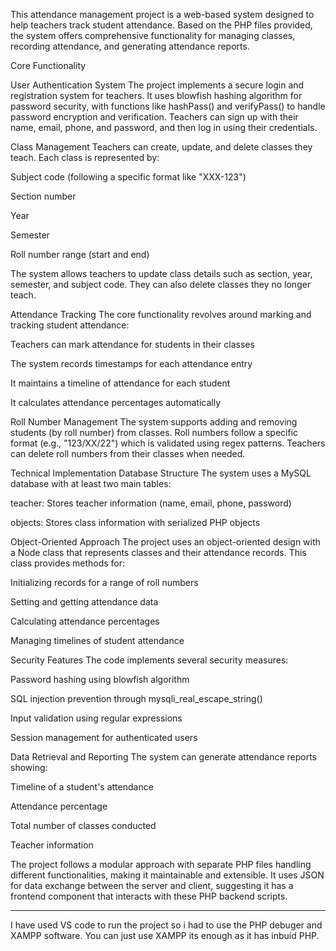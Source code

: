 This attendance management project is a web-based system designed to help teachers track student attendance. Based on the PHP files provided, the system offers comprehensive functionality for managing classes, recording attendance, and generating attendance reports.

Core Functionality

 User Authentication System
 The project implements a secure login and registration system for teachers. It uses blowfish hashing algorithm for password security, with functions like hashPass() and verifyPass() to handle password encryption and verification. Teachers can sign up with their name, 
 email, phone, and password, and then log in using their credentials.

Class Management
 Teachers can create, update, and delete classes they teach. Each class is represented by:

 Subject code (following a specific format like "XXX-123")

 Section number

 Year

 Semester

 Roll number range (start and end)

 The system allows teachers to update class details such as section, year, semester, and subject code. They can also delete classes they no longer teach.

Attendance Tracking
 The core functionality revolves around marking and tracking student attendance:

 Teachers can mark attendance for students in their classes

 The system records timestamps for each attendance entry

 It maintains a timeline of attendance for each student

 It calculates attendance percentages automatically

Roll Number Management
 The system supports adding and removing students (by roll number) from classes. Roll numbers follow a specific format (e.g., "123/XX/22") which is validated using regex patterns. Teachers can delete roll numbers from their classes when needed.

 Technical Implementation
 Database Structure
 The system uses a MySQL database with at least two main tables:

 teacher: Stores teacher information (name, email, phone, password)

 objects: Stores class information with serialized PHP objects

Object-Oriented Approach
 The project uses an object-oriented design with a Node class that represents classes and their attendance records. This class provides methods for:

 Initializing records for a range of roll numbers

 Setting and getting attendance data

 Calculating attendance percentages

 Managing timelines of student attendance

Security Features
 The code implements several security measures:

 Password hashing using blowfish algorithm

 SQL injection prevention through mysqli_real_escape_string()

 Input validation using regular expressions

 Session management for authenticated users

Data Retrieval and Reporting
 The system can generate attendance reports showing:

 Timeline of a student's attendance

 Attendance percentage

 Total number of classes conducted

 Teacher information

The project follows a modular approach with separate PHP files handling different functionalities, making it maintainable and extensible. It uses JSON for data exchange between the server and client, suggesting it has a frontend component that interacts with these PHP backend scripts.

-------------------------------------------------------------------------------------------------------------------------------------------------------------------------------------------------------------------------------------------------------------------------------

I have used VS code to run the project so i had to use the PHP debuger and XAMPP software.
You can just use XAMPP its enough as it has inbuid PHP.
